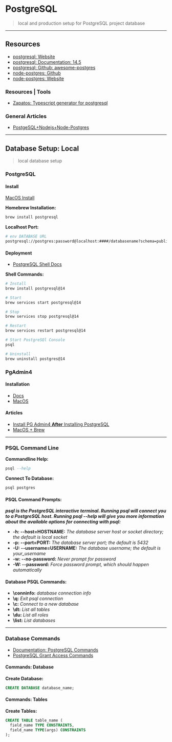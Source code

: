 # PostgreSQL

> local and production setup for PostgreSQL project database

---

## Resources

-   [postgresql: Website](https://www.postgresql.org/)
-   [postgresql: Documentation: 14.5](https://www.postgresql.org/docs/current/)
-   [postgresql: Github: awesome-postgres](https://github.com/dhamaniasad/awesome-postgres)
-   [node-postgres: Github](https://github.com/brianc/node-postgres)
-   [node-postgres: Website](https://node-postgres.com/)

### Resources | Tools

-   [Zapatos: Typescript generator for postgresql](https://jawj.github.io/zapatos/)

### General Articles

-   [PostgeSQL+Nodejs+Node-Postgres](https://stackabuse.com/using-postgresql-with-nodejs-and-node-postgres/)

---

## Database Setup: Local

> local database setup

### PostgreSQL

#### Install

[MacOS Install](https://www.postgresql.org/download/macosx/)

**Homebrew Installation:**

```bash
brew install postgresql
```

**Localhost Port:**

```bash
# env DATABASE URL
postgresql://postgres:password@localhost:####/databasename?schema=public
```

#### Deployment

-   [PostgreSQL Shell Docs](https://www.postgresql.org/docs/current/app-psql.html)

**Shell Commands:**

```bash
# Install
brew install postgresql@14

# Start
brew services start postgresql@14

# Stop
brew services stop postgresql@14

# Restart
brew services restart postgresql@14

# Start PostgreSQl Console
psql

# Uninstall
brew uninstall postgres@14
```

### PgAdmin4

#### Installation

-   [Docs](https://www.pgadmin.org/docs/pgadmin4/development/index.html)
-   [MacOS](https://www.postgresql.org/ftp/pgadmin/pgadmin4/v6.13/macos/)

#### Articles

-   [Install PG Admin4 **After** Installing PostgreSQL](https://dev.to/letsbsocial1/installing-pgadmin-only-after-installing-postgresql-with-homebrew-part-2-4k44)
-   [MacOS + Brew](https://marioyepes.com/install-postgresql-on-mac-with-brew/)

---

### PSQL Command Line

**Commandline Help:**

```sql
psql --help
```

**Connect To Database:**

```sql
psql postgres
```

#### PSQL Command Prompts:

**_psql is the PostgreSQL interactive terminal. Running psql will connect you to a PostgreSQL host. Running psql --help will give you more information about the available options for connecting with psql:_**

-   **-h: --host=HOSTNAME:** _The database server host or socket directory; the default is local socket_
-   **-p: --port=PORT:** _The database server port; the default is 5432_
-   **-U: --username=USERNAME:** _The database username; the default is your_username_
-   **-w: --no-password:** _Never prompt for password_
-   **-W: --password:** _Force password prompt, which should happen automatically_

#### Database PSQL Commands:

-   **\conninfo:** _database connection info_
-   **\q:** _Exit psql connection_
-   **\c:** _Connect to a new database_
-   **\dt:** _List all tables_
-   **\du:** _List all roles_
-   **\list:** _List databases_

---

### Database Commands

-   [Documentation: PostgreSQL Commands](https://www.postgresql.org/docs/current/sql-commands.html)
-   [PostgreSQL Grant Access Commands](https://tableplus.com/blog/2018/04/postgresql-how-to-grant-access-to-users.html)

#### Commands: Database

**Create Database:**

```sql
CREATE DATABASE database_name;
```

#### Commands: Tables

**Create Tables:**

```sql
CREATE TABLE table_name (
  field_name TYPE CONSTRAINTS,
  field_name TYPE(args) CONSTRAINTS
);
```
